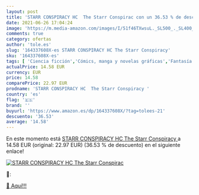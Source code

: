 ```yaml
---
layout: post
title: 'STARR CONSPIRACY HC  The Starr Conspirac con un 36.53 % de descuento'
date: 2021-06-26 17:04:24
image: 'https://m.media-amazon.com/images/I/51f46TXwsuL._SL500_._SL400_.jpg'
comments: true
category: ofertas
author: 'tole.es'
slug: '164337608X-es STARR CONSPIRACY HC The Starr Conspiracy'
sku: '164337608X-es'
tags: [ 'Ciencia ficción','Cómics, manga y novelas gráficas','Fantasía y ciencia ficción','Libros','Literatura y ficción', ]
actualPrice: 14.58 EUR
currency: EUR
price: 14.58
comparePrice: 22.97 EUR
prodname: 'STARR CONSPIRACY HC  The Starr Conspiracy '
country: 'es'
flag: '🇪🇸'
brand: ''
buyurl: 'https://www.amazon.es/dp/164337608X/?tag=tolees-21'
descuento: '36.53'
average: '14.58'
---
```


En este momento está [STARR CONSPIRACY HC  The Starr Conspiracy ](https://www.amazon.es/dp/164337608X/?tag=tolees-21) a 14.58 EUR (original: 22.97 EUR) (36.53 %  de descuento) en el siguiente enlace!

[![STARR CONSPIRACY HC  The Starr Conspirac](https://m.media-amazon.com/images/I/51f46TXwsuL._SL500_._SL400_.jpg)](https://www.amazon.es/dp/164337608X/?tag=tolees-21)

🔎:


[🛒 Aquí!!!](https://www.amazon.es/dp/164337608X/?tag=tolees-21)
